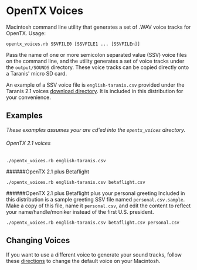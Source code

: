 # OpenTX Voices

Macintosh command line utility that generates a set of .WAV voice tracks for OpenTX. Usage:
```
opentx_voices.rb SSVFILE0 [SSVFILE1 ... [SSVFILEn]]
```

Pass the name of one or more semicolon separated value (SSV) voice files on the command line, and the utility generates a set of voice tracks under the `output/SOUNDS` directory. These voice tracks can be copied directly onto a Taranis' micro SD card.

An example of a SSV voice file is `english-taranis.csv` provided under the Taranis 2.1 voices [download directory](http://voices-21.open-tx.org/opentx-taranisplus/en/). It is included in this distribution for your convenience.


## Examples

_These examples assumes your are cd'ed into the `opentx_voices` directory._

###### OpenTX 2.1 voices ######
```
./opentx_voices.rb english-taranis.csv
```

######OpenTX 2.1 plus Betaflight
```
./opentx_voices.rb english-taranis.csv betaflight.csv
```

######OpenTX 2.1 plus Betaflight plus your personal greeting
Included in this distribution is a sample greeting SSV file named `personal.csv.sample`. Make a copy of this file, name it `personal.csv`, and edit the content to reflect your name/handle/moniker instead of the first U.S. president.
```
./opentx_voices.rb english-taranis.csv betaflight.csv personal.csv
```


## Changing Voices

If you want to use a different voice to generate your sound tracks, follow these [directions](https://www.google.com/search?q=mac+os+x+change+default+voice) to change the default voice on your Macintosh.
